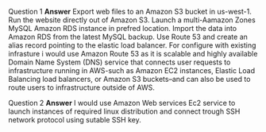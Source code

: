 Question 1
**Answer**
Export web files to an Amazon S3 bucket in us-west-1. Run the website directly out of Amazon S3. Launch a multi-Aamazon Zones MySQL Amazon RDS instance in prefred location. Import the data into Amazon RDS from the latest MySQL backup. Use Route 53 and create an alias record pointing to the elastic load balancer. For configure with existing infrasture i would use Amazon Route 53 as it is scalable and highly available Domain Name System (DNS) service that connects user requests to infrastructure running in AWS-such as Amazon EC2 instances, Elastic Load Balancing load balancers, or Amazon S3 buckets–and can also be used to route users to infrastructure outside of AWS.

Question 2
**Answer**
I would use Amazon Web services Ec2 service to launch instances of required linux distribution and connect trough SSH network protocol using sutable SSH key.
